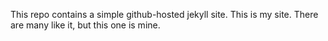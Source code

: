 This repo contains a simple github-hosted jekyll site.
This is my site. There are many like it, but this one is mine.